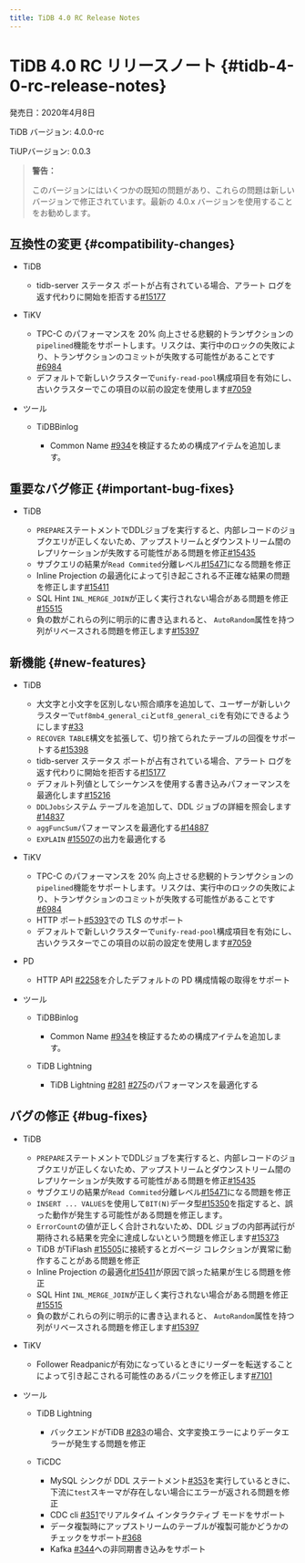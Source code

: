 ```yaml
---
title: TiDB 4.0 RC Release Notes
---
```


# TiDB 4.0 RC リリースノート {#tidb-4-0-rc-release-notes}

発売日：2020年4月8日

TiDB バージョン: 4.0.0-rc

TiUPバージョン: 0.0.3

> **警告：**
>
> このバージョンにはいくつかの既知の問題があり、これらの問題は新しいバージョンで修正されています。最新の 4.0.x バージョンを使用することをお勧めします。

## 互換性の変更 {#compatibility-changes}

-   TiDB

    -   tidb-server ステータス ポートが占有されている場合、アラート ログを返す代わりに開始を拒否する[#15177](https://github.com/pingcap/tidb/pull/15177)

-   TiKV

    -   TPC-C のパフォーマンスを 20% 向上させる悲観的トランザクションの`pipelined`機能をサポートします。リスクは、実行中のロックの失敗により、トランザクションのコミットが失敗する可能性があることです[#6984](https://github.com/tikv/tikv/pull/6984)
    -   デフォルトで新しいクラスターで`unify-read-pool`構成項目を有効にし、古いクラスターでこの項目の以前の設定を使用します[#7059](https://github.com/tikv/tikv/pull/7059)

-   ツール

    -   TiDBBinlog

        -   Common Name [#934](https://github.com/pingcap/tidb-binlog/pull/934)を検証するための構成アイテムを追加します。

## 重要なバグ修正 {#important-bug-fixes}

-   TiDB

    -   `PREPARE`ステートメントでDDLジョブを実行すると、内部レコードのジョブクエリが正しくないため、アップストリームとダウンストリーム間のレプリケーションが失敗する可能性がある問題を修正[#15435](https://github.com/pingcap/tidb/pull/15435)
    -   サブクエリの結果が`Read Commited`分離レベル[#15471](https://github.com/pingcap/tidb/pull/15471)になる問題を修正
    -   Inline Projection の最適化によって引き起こされる不正確な結果の問題を修正します[#15411](https://github.com/pingcap/tidb/pull/15411)
    -   SQL Hint `INL_MERGE_JOIN`が正しく実行されない場合がある問題を修正[#15515](https://github.com/pingcap/tidb/pull/15515)
    -   負の数がこれらの列に明示的に書き込まれると、 `AutoRandom`属性を持つ列がリベースされる問題を修正します[#15397](https://github.com/pingcap/tidb/pull/15397)

## 新機能 {#new-features}

-   TiDB

    -   大文字と小文字を区別しない照合順序を追加して、ユーザーが新しいクラスターで`utf8mb4_general_ci`と`utf8_general_ci`を有効にできるようにします[#33](https://github.com/pingcap/tidb/projects/33)
    -   `RECOVER TABLE`構文を拡張して、切り捨てられたテーブルの回復をサポートする[#15398](https://github.com/pingcap/tidb/pull/15398)
    -   tidb-server ステータス ポートが占有されている場合、アラート ログを返す代わりに開始を拒否する[#15177](https://github.com/pingcap/tidb/pull/15177)
    -   デフォルト列値としてシーケンスを使用する書き込みパフォーマンスを最適化します[#15216](https://github.com/pingcap/tidb/pull/15216)
    -   `DDLJobs`システム テーブルを追加して、DDL ジョブの詳細を照会します[#14837](https://github.com/pingcap/tidb/pull/14837)
    -   `aggFuncSum`パフォーマンスを最適化する[#14887](https://github.com/pingcap/tidb/pull/14887)
    -   `EXPLAIN` [#15507](https://github.com/pingcap/tidb/pull/15507)の出力を最適化する

-   TiKV

    -   TPC-C のパフォーマンスを 20% 向上させる悲観的トランザクションの`pipelined`機能をサポートします。リスクは、実行中のロックの失敗により、トランザクションのコミットが失敗する可能性があることです[#6984](https://github.com/tikv/tikv/pull/6984)
    -   HTTP ポート[#5393](https://github.com/tikv/tikv/pull/5393)での TLS のサポート
    -   デフォルトで新しいクラスターで`unify-read-pool`構成項目を有効にし、古いクラスターでこの項目の以前の設定を使用します[#7059](https://github.com/tikv/tikv/pull/7059)

-   PD

    -   HTTP API [#2258](https://github.com/pingcap/pd/pull/2258)を介したデフォルトの PD 構成情報の取得をサポート

-   ツール

    -   TiDBBinlog

        -   Common Name [#934](https://github.com/pingcap/tidb-binlog/pull/934)を検証するための構成アイテムを追加します。

    -   TiDB Lightning

        -   TiDB Lightning [#281](https://github.com/pingcap/tidb-lightning/pull/281) [#275](https://github.com/pingcap/tidb-lightning/pull/275)のパフォーマンスを最適化する

## バグの修正 {#bug-fixes}

-   TiDB

    -   `PREPARE`ステートメントでDDLジョブを実行すると、内部レコードのジョブクエリが正しくないため、アップストリームとダウンストリーム間のレプリケーションが失敗する可能性がある問題を修正[#15435](https://github.com/pingcap/tidb/pull/15435)
    -   サブクエリの結果が`Read Commited`分離レベル[#15471](https://github.com/pingcap/tidb/pull/15471)になる問題を修正
    -   `INSERT ... VALUES`を使用して`BIT(N)`データ型[#15350](https://github.com/pingcap/tidb/pull/15350)を指定すると、誤った動作が発生する可能性がある問題を修正します。
    -   `ErrorCount`の値が正しく合計されないため、DDL ジョブの内部再試行が期待される結果を完全に達成しないという問題を修正します[#15373](https://github.com/pingcap/tidb/pull/15373)
    -   TiDB がTiFlash [#15505](https://github.com/pingcap/tidb/pull/15505)に接続するとガベージ コレクションが異常に動作することがある問題を修正
    -   Inline Projection の最適化[#15411](https://github.com/pingcap/tidb/pull/15411)が原因で誤った結果が生じる問題を修正
    -   SQL Hint `INL_MERGE_JOIN`が正しく実行されない場合がある問題を修正[#15515](https://github.com/pingcap/tidb/pull/15515)
    -   負の数がこれらの列に明示的に書き込まれると、 `AutoRandom`属性を持つ列がリベースされる問題を修正します[#15397](https://github.com/pingcap/tidb/pull/15397)

-   TiKV
    -   Follower Readpanicが有効になっているときにリーダーを転送することによって引き起こされる可能性のあるパニックを修正します[#7101](https://github.com/tikv/tikv/pull/7101)

-   ツール

    -   TiDB Lightning

        -   バックエンドがTiDB [#283](https://github.com/pingcap/tidb-lightning/pull/283)の場合、文字変換エラーによりデータエラーが発生する問題を修正

    -   TiCDC

        -   MySQL シンクが DDL ステートメント[#353](https://github.com/pingcap/tiflow/pull/353)を実行しているときに、下流に`test`スキーマが存在しない場合にエラーが返される問題を修正
        -   CDC cli [#351](https://github.com/pingcap/tiflow/pull/351)でリアルタイム インタラクティブ モードをサポート
        -   データ複製時にアップストリームのテーブルが複製可能かどうかのチェックをサポート[#368](https://github.com/pingcap/tiflow/pull/368)
        -   Kafka [#344](https://github.com/pingcap/tiflow/pull/344)への非同期書き込みをサポート
